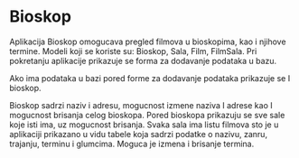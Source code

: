 # Bioskop

Aplikacija Bioskop omogucava pregled filmova u bioskopima, kao i njihove termine. 
Modeli koji se koriste su: Bioskop, Sala, Film, FilmSala. 
Pri pokretanju aplikacije prikazuje se forma za dodavanje podataka u bazu.
 
Ako ima podataka u bazi pored forme za dodavanje podataka prikazuje se  I bioskop.
 
Bioskop sadrzi naziv i adresu, mogucnost izmene naziva I adrese kao I mogucnost brisanja celog bioskopa.
Pored bioskopa prikazuju se sve sale koje isti ima, uz mogucnost brisanja.
Svaka sala ima listu filmova sto je u aplikaciji prikazano u vidu tabele koja sadrzi podatke o nazivu, zanru,  trajanju, terminu i glumcima. 
Moguca je izmena i brisanje termina. 				
